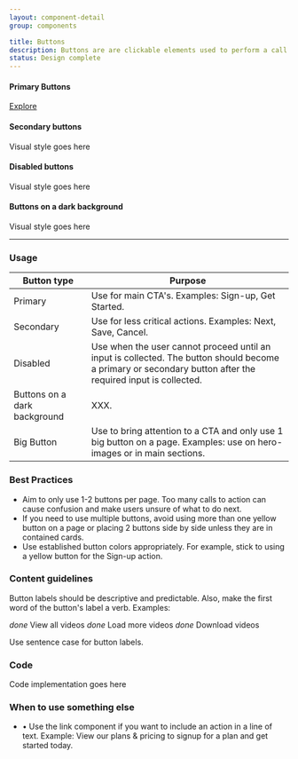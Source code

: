 ```yaml
---
layout: component-detail
group: components

title: Buttons
description: Buttons are are clickable elements used to perform a call to action.
status: Design complete
---
```

#### Primary Buttons
<div class="u-margin-bottom-double"><a href="{{ "/design-principles.html" | prepend: site.baseurl }}" class="c-btn">Explore</a></div>

#### Secondary buttons
Visual style goes here  

#### Disabled buttons
Visual style goes here  

#### Buttons on a dark background
Visual style goes here  

<hr>

### Usage

| Button type     | Purpose                                                                          |
| --------------- |----------------------------------------------------------------------------------|
| Primary         | Use for main CTA's. Examples: Sign-up, Get Started.                                 |
| Secondary       | Use for less critical actions. Examples: Next, Save, Cancel.                |
| Disabled        | Use when the user cannot proceed until an input is collected. The button should become a primary or secondary button after the required input is collected.     |
| Buttons on a dark background | XXX.                    |
| Big Button    | Use to bring attention to a CTA and only use 1 big button on a page. Examples: use on hero-images or in main sections.     |

### Best Practices

- Aim to only use 1-2 buttons per page. Too many calls to action can cause confusion and make users unsure of what to do next.
- If you need to use multiple buttons, avoid using more than one yellow button on a page or placing 2 buttons side by side unless they are in contained cards.
- Use established button colors appropriately. For example, stick to using a yellow button for the Sign-up action.


### Content guidelines
Button labels should be descriptive and predictable. Also, make the first word of the button's label a verb. Examples:

<i class="material-icons">done</i> View all videos
<i class="material-icons">done</i> Load more videos
<i class="material-icons">done</i> Download videos

Use sentence case for button labels.

### Code
Code implementation goes here

### When to use something else
* • Use the link component if you want to include an action in a line of text. Example: View our plans & pricing to signup for a plan and get started today.
